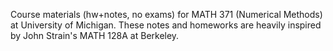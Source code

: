 Course materials (hw+notes, no exams) for MATH 371 (Numerical Methods) at University of Michigan. These notes and homeworks are heavily inspired by John Strain's MATH 128A at Berkeley.

